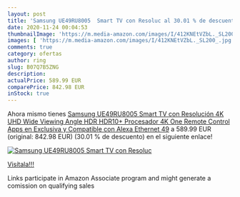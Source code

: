 ```yaml
---
layout: post
title: 'Samsung UE49RU8005  Smart TV con Resoluc al 30.01 % de descuento'
date: 2020-11-24 00:04:53
thumbnailImage: 'https://m.media-amazon.com/images/I/412KNEtVZbL._SL200_.jpg'
images: [ 'https://m.media-amazon.com/images/I/412KNEtVZbL._SL200_.jpg' ]
comments: true
category: ofertas
author: ring
slug: B07Q7B5ZNG
description:
actualPrice: 589.99 EUR
comparePrice: 842.98 EUR
inStock: true
---
```


Ahora mismo tienes [Samsung UE49RU8005  Smart TV con Resolución 4K UHD  Wide Viewing Angle  HDR  HDR10+   Procesador 4K  One Remote Control  Apps en Exclusiva y Compatible con Alexa  Ethernet  49](https://www.amazon.es/dp/B07Q7B5ZNG/?tag=tolees-21) a 589.99 EUR (original: 842.98 EUR) (30.01 %  de descuento) en el siguiente enlace!

[![Samsung UE49RU8005  Smart TV con Resoluc](https://m.media-amazon.com/images/I/412KNEtVZbL._SL200_.jpg)](https://www.amazon.es/dp/B07Q7B5ZNG/?tag=tolees-21)

[Visítala!!!](https://www.amazon.es/dp/B07Q7B5ZNG/?tag=tolees-21)

Links participate in Amazon Associate program and might generate a comission on qualifying sales
